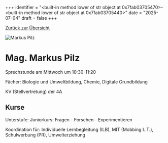 
+++
identifier = "<built-in method lower of str object at 0x7fab03705470>-<built-in method lower of str object at 0x7fab03705440>"
date = "2025-07-04"
draft = false
+++

 [Zurück zur Übersicht](/schule/lehrpersonal/)

<div class="row">
<div class="column">
<img src="/images/personal/Pilz.jpg" alt="Markus Pilz"> 
</div>
<div class="column">

# Mag. Markus Pilz 

Sprechstunde am Mittwoch um 10:30-11:20

Fächer: Biologie und Umweltbildung,  Chemie,  Digitale Grundbildung



KV (Stellvertretung) der 4A

## Kurse

Unterstufe: Juniorkurs: Fragen - Forschen - Experimentieren



Koordination für: Individuelle Lernbegleitung (ILB), MIT (Mobbing I. T.), Schulwerbung (PR), Umwelterziehung



</div>
</div> 

